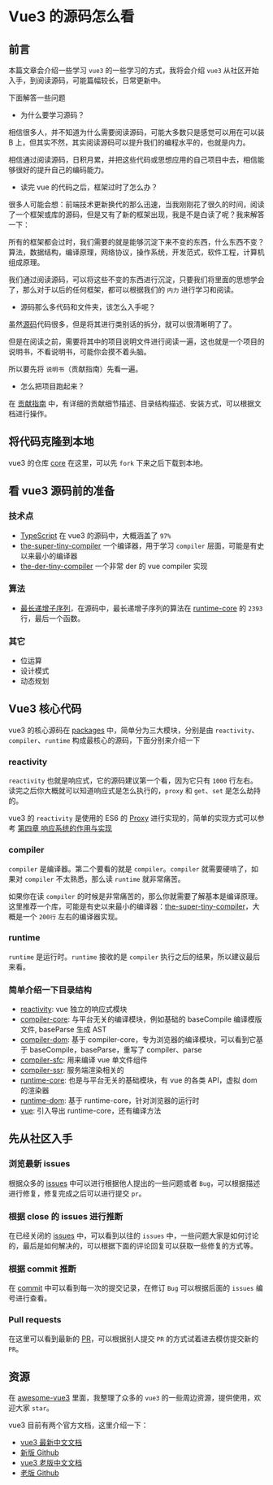 # Vue3 的源码怎么看

## 前言

本篇文章会介绍一些学习 `vue3` 的一些学习的方式，我将会介绍 `vue3` 从社区开始入手，到阅读源码，可能篇幅较长，日常更新中。

下面解答一些问题

- 为什么要学习源码？

相信很多人，并不知道为什么需要阅读源码，可能大多数只是感觉可以用在可以装 B 上，但其实不然，其实阅读源码可以提升我们的编程水平的，也就是内力。

相信通过阅读源码，日积月累，并把这些代码或思想应用的自己项目中去，相信能够很好的提升自己的编码能力。

- 读完 vue 的代码之后，框架过时了怎么办？

很多人可能会想：前端技术更新换代的那么迅速，当我刚刚花了很久的时间，阅读了一个框架或库的源码，但是又有了新的框架出现，我是不是白读了呢？我来解答一下：

所有的框架都会过时，我们需要的就是能够沉淀下来不变的东西，什么东西不变？算法，数据结构，编译原理，网络协议，操作系统，开发范式，软件工程，计算机组成原理。

我们通过阅读源码，可以将这些不变的东西进行沉淀，只要我们将里面的思想学会了，那么对于以后的任何框架，都可以根据我们的 `内力` 进行学习和阅读。

- 源码那么多代码和文件夹，该怎么入手呢？

虽然[源码](https://github.com/vuejs/core)代码很多，但是将其进行类别话的拆分，就可以很清晰明了了。

但是在阅读之前，需要将其中的项目说明文件进行阅读一遍，这也就是一个项目的说明书，不看说明书，可能你会摸不着头脑。

所以要先将 `说明书`（贡献指南）先看一遍。

- 怎么把项目跑起来？

在 [贡献指南](https://github.com/vuejs/core/blob/main/.github/contributing.md) 中，有详细的贡献细节描述、目录结构描述、安装方式，可以根据文档进行操作。

## 将代码克隆到本地

vue3 的仓库 [core](https://github.com/vuejs/core) 在这里，可以先 `fork` 下来之后下载到本地。

## 看 vue3 源码前的准备

### 技术点

- [TypeScript](https://www.tslang.cn/index.html) 在 vue3 的源码中，大概涵盖了 `97%`
- [the-super-tiny-compiler](https://github.com/hiliyongke/the-super-tiny-compilerr) 一个编译器，用于学习 `compiler` 层面，可能是有史以来最小的编译器
- [the-der-tiny-compiler](https://github.com/hiliyongke/the-der-tiny-compiler) 一个非常 der 的 vue compiler 实现

### 算法

- [最长递增子序列](https://leetcode-cn.com/problems/longest-increasing-subsequence/)，在源码中，最长递增子序列的算法在 [runtime-core](https://github.com/vuejs/core/blob/main/packages/runtime-core/src/renderer.ts) 的 `2393` 行，最后一个函数。

### 其它

- 位运算
- 设计模式
- 动态规划

## Vue3 核心代码

vue3 的核心源码在 [packages](https://github.com/vuejs/core/tree/main/packages) 中，简单分为三大模块，分别是由 `reactivity`、`compiler`、`runtime` 构成最核心的源码，下面分别来介绍一下

### reactivity

`reactivity` 也就是响应式，它的源码建议第一个看，因为它只有 `1000` 行左右。读完之后你大概就可以知道响应式是怎么执行的，`proxy` 和 `get`、`set` 是怎么劫持的。

vue3 的 `reactivity` 是使用的 ES6 的 [Proxy](https://tianyuhao.cn/blog/docs/javascript/Proxy%20%E4%BB%A3%E7%90%86) 进行实现的，简单的实现方式可以参考 [第四章 响应系统的作用与实现](https://tianyuhao.cn/blog/docs/vue-design/%E7%AC%AC%E5%9B%9B%E7%AB%A0%20%E5%93%8D%E5%BA%94%E7%B3%BB%E7%BB%9F%E7%9A%84%E4%BD%9C%E7%94%A8%E4%B8%8E%E5%AE%9E%E7%8E%B0)

### compiler

`compiler` 是编译器。第二个要看的就是 `compiler`。`compiler` 就需要硬啃了，如果对 `compiler` 不太熟悉，那么读 `runtime` 就非常痛苦。

如果你在读 `compiler` 的时候是非常痛苦的，那么你就需要了解基本是编译原理。这里推荐一个库，可能是有史以来最小的编译器：[the-super-tiny-compiler](https://github.com/jamiebuilds/the-super-tiny-compiler)，大概是一个 `200行` 左右的编译器实现。

### runtime

`runtime` 是运行时。`runtime` 接收的是 `compiler` 执行之后的结果，所以建议最后来看。

### 简单介绍一下目录结构

- [reactivity](https://github.com/vuejs/core/tree/main/packages/reactivity): vue 独立的响应式模块
- [compiler-core](https://github.com/vuejs/core/tree/main/packages/compiler-core): 与平台无关的编译模块，例如基础的 baseCompile 编译模版文件, baseParse 生成 AST
- [compiler-dom](https://github.com/vuejs/core/tree/main/packages/compiler-dom): 基于 compiler-core，专为浏览器的编译模块，可以看到它基于 baseCompile，baseParse，重写了 compiler、parse
- [compiler-sfc](https://github.com/vuejs/core/tree/main/packages/compiler-sfc): 用来编译 vue 单文件组件
- [compiler-ssr](https://github.com/vuejs/core/tree/main/packages/compiler-ssr): 服务端渲染相关的
- [runtime-core](https://github.com/vuejs/core/tree/main/packages/runtime-core): 也是与平台无关的基础模块，有 vue 的各类 API，虚拟 dom 的渲染器
- [runtime-dom](https://github.com/vuejs/core/tree/main/packages/runtime-dom): 基于 runtime-core，针对浏览器的运行时
- [vue](https://github.com/vuejs/core/tree/main/packages/vue): 引入导出 runtime-core，还有编译方法

## 先从社区入手

### 浏览最新 issues

根据众多的 [issues](https://github.com/vuejs/core/issues) 中可以进行根据他人提出的一些问题或者 `Bug`，可以根据描述进行修复，修复完成之后可以进行提交 `pr`。

### 根据 close 的 issues 进行推断

在已经关闭的 [issues](https://github.com/vuejs/core/issues?q=is%3Aissue+is%3Aclosed) 中，可以看到以往的 `issues` 中，一些问题大家是如何讨论的，最后是如何解决的，可以根据下面的评论回复可以获取一些修复的方式等。

### 根据 commit 推断

在 [commit](https://github.com/vuejs/core/commits/main) 中可以看到每一次的提交记录，在修订 `Bug` 可以根据后面的 `issues` 编号进行查看。

### Pull requests

在这里可以看到最新的 [PR](https://github.com/vuejs/core/pulls)，可以根据别人提交 `PR` 的方式试着进去模仿提交新的 `PR`。

## 资源

在 [awesome-vue3](https://github.com/hiliyongke/awesome-vue3) 里面，我整理了众多的 `vue3` 的一些周边资源，提供使用，欢迎大家 `star`。

vue3 目前有两个官方文档，这里介绍一下：

- [vue3 最新中文文档](https://staging-cn.vuejs.org/)
- [新版 Github](https://github.com/vuejs-translations/docs-zh-cn)
- [vue3 老版中文文档](https://v3.cn.vuejs.org/)
- [老版 Github](https://github.com/vuejs/docs-next-zh-cn)

